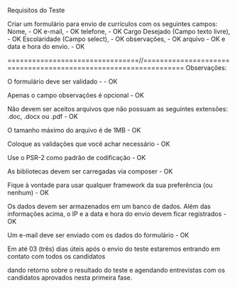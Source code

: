 Requisitos do Teste

Criar um formulário para envio de currículos com os seguintes campos:
Nome, - OK
e-mail, - OK
telefone, - OK
Cargo Desejado (Campo texto livre), - OK
Escolaridade (Campo select), - OK
observações, - OK
arquivo - OK
e data e hora do envio. - OK

================================//================================================================
Observações:

O formulário deve ser validado - - OK

Apenas o campo observações é opcional - OK

Não devem ser aceitos arquivos que não possuam as seguintes extensões: .doc, .docx ou .pdf - OK

O tamanho máximo do arquivo é de 1MB - OK

Coloque as validações que você achar necessário - OK

Use o PSR-2 como padrão de codificação - OK

As bibliotecas devem ser carregadas via composer - OK

Fique à vontade para usar qualquer framework da sua preferência (ou nenhum) - OK

Os dados devem ser armazenados em um banco de dados. Além das informações acima, o IP e a data e hora do envio devem ficar registrados - OK

Um e-mail deve ser enviado com os dados do formulário - OK

Em até 03 (três) dias úteis após o envio do teste estaremos entrando em contato com todos os candidatos

dando retorno sobre o resultado do teste e agendando entrevistas com os candidatos aprovados nesta primeira fase.
